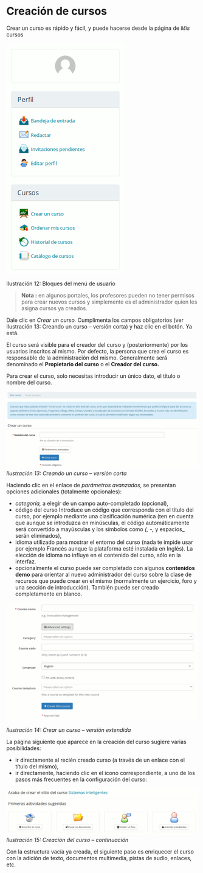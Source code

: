 # Creación de cursos

Crear un curso es rápido y fácil, y puede hacerse desde la página de _Mis_ cursos

![](../.gitbook/assets/images14%20%2811%29.png)

Ilustración 12: Bloques del menú de usuario

> **Nota :** en algunos portales, los profesores pueden no tener permisos para crear nuevos cursos y simplemente es el administrador quien les asigna cursos ya creados.

Dale clic en _Crear_ _un_ _curso._ Cumplimenta los campos obligatorios \(ver Ilustración 13: Creando un curso – versión corta\) y haz clic en el botón. Ya está.

El curso será visible para el creador del curso y \(posteriormente\) por los usuarios inscritos al mismo. Por defecto, la persona que crea el curso es responsable de la administración del mismo. Generalmente será denominado el **Propietario del curso** o el **Creador del curso.**

Para crear el curso, solo necesitas introducir un único dato, el título o nombre del curso.

![](../.gitbook/assets/images15%20%2811%29.png)_Ilustración 13: Creando un curso – versión corta_

Haciendo clic en el enlace de _parámetros avanzados_, se presentan opciones adicionales \(totalmente opcionales\):

* _categoría,_ a elegir de un campo auto-completado \(opcional\),
* código del curso Introduce un código que corresponda con el título del curso, por ejemplo mediante una clasificación numérica \(ten en cuenta que aunque se introduzca en minúsculas, el código automáticamente será convertido a mayúsculas y los símbolos como _\(, -,_  y espacios\_ serán eliminados\),
* idioma utilizado para mostrar el entorno del curso \(nada te impide usar por ejemplo Francés aunque la plataforma esté instalada en Inglés\). La elección de idioma no influye en el contenido del curso, sólo en la interfaz.
* opcionalmente el curso puede ser completado con algunos **contenidos demo** para orientar al nuevo administrador del curso sobre la clase de recursos que puede crear en el mismo \(normalmente un ejercicio, foro y una sección de introducción\). También puede ser creado completamente en blanco.

![](../.gitbook/assets/images16%20%2810%29.png)

_Ilustración 14: Crear un curso – versión extendida_

La página siguiente que aparece en la creación del curso sugiere varias posibilidades:

* ir directamente al recién creado curso \(a través de un enlace con el título del mismo\),
* ir directamente, haciendo clic en el icono correspondiente, a uno de los pasos más frecuentes en la configuración del curso:

![](../.gitbook/assets/images271%20%284%29.png)_Ilustración 15: Creación del curso – continuación_

Con la estructura vacía ya creada, el siguiente paso es enriquecer el curso con la adición de texto, documentos multimedia, pistas de audio, enlaces, etc.

